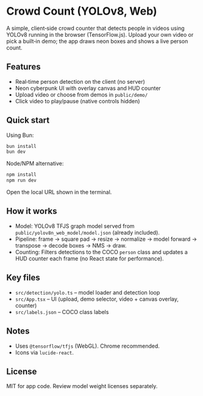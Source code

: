 # Crowd Count (YOLOv8, Web)

A simple, client‑side crowd counter that detects people in videos using YOLOv8 running in the browser (TensorFlow.js). Upload your own video or pick a built‑in demo; the app draws neon boxes and shows a live person count.

## Features
- Real‑time person detection on the client (no server)
- Neon cyberpunk UI with overlay canvas and HUD counter
- Upload video or choose from demos in `public/demo/`
- Click video to play/pause (native controls hidden)

## Quick start
Using Bun:

```bash
bun install
bun dev
```

Node/NPM alternative:

```bash
npm install
npm run dev
```

Open the local URL shown in the terminal.

## How it works
- Model: YOLOv8 TFJS graph model served from `public/yolov8n_web_model/model.json` (already included).
- Pipeline: frame → square pad → resize → normalize → model forward → transpose → decode boxes → NMS → draw.
- Counting: Filters detections to the COCO `person` class and updates a HUD counter each frame (no React state for performance).

## Key files
- `src/detection/yolo.ts` – model loader and detection loop
- `src/App.tsx` – UI (upload, demo selector, video + canvas overlay, counter)
- `src/labels.json` – COCO class labels

## Notes
- Uses `@tensorflow/tfjs` (WebGL). Chrome recommended.
- Icons via `lucide-react`.

## License
MIT for app code. Review model weight licenses separately.
